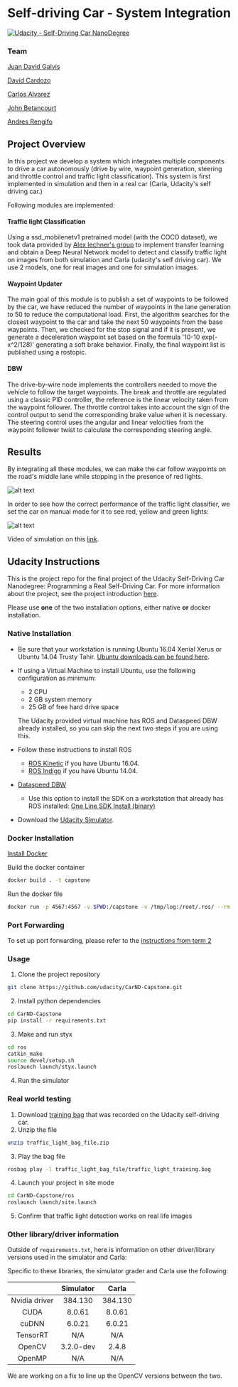 # Self-driving Car - System Integration
[![Udacity - Self-Driving Car NanoDegree](https://s3.amazonaws.com/udacity-sdc/github/shield-carnd.svg)](http://www.udacity.com/drive)

### Team
[Juan David Galvis](https://github.com/jdgalviss)

[David Cardozo](https://github.com/Davidnet)

[Carlos Alvarez](https://github.com/charlielito)

[John Betancourt](https://github.com/Johnbetacode)

[Andres Rengifo](https://github.com/andresR8)

## Project Overview

In this project we develop a system which integrates multiple components to drive a car autonomously (drive by wire, waypoint generation, steering and throttle control and traffic light classification). This system is first implemented in simulation and then in a real car (Carla, Udacity's self driving car.)

[//]: # (Image References)

[image1]: ./result_imgs/startup.gif "result"
[image2]: ./result_imgs/classification.gif "result2"

Following modules are implemented:
#### Traffic light Classification
Using a ssd_mobilenetv1 pretrained model (with the COCO dataset), we took data provided by [Alex lechner's group](https://github.com/alex-lechner/Traffic-Light-Classification) to implement transfer learning and obtain a Deep Neural Network  model to detect and classify traffic light on images from both simulation and Carla (udacity's self driving car). We use 2 models, one for real images and one for simulation images.
#### Waypoint Updater
The main goal of this module is to publish a set of waypoints to be followed by the car, we have reduced the number of waypoints in the lane generation to 50 to reduce the computational load. First, the algorithm searches for the closest waypoint to the car and take the next 50 waypoints from the base waypoints. Then, we checked for the stop signal and if it is present, we generate a deceleration waypoint set based on the formula '10-10 exp(-x^2/128)' generating a soft brake behavior. Finally, the final waypoint list is published using a rostopic.
#### DBW
The drive-by-wire node implements the controllers needed to move the vehicle to follow the target waypoints. The break and throttle are regulated using a classic PID controller, the reference is the linear velocity taken from the waypoint follower. The throttle control takes into account the sign of the control output to send the corresponding brake value when it is necessary.  The steering control uses the angular and linear velocities from the waypoint follower twist to calculate the corresponding steering angle.


## Results
By integrating all these modules, we can make the car follow waypoints on the road's middle lane while stopping in the presence of red lights.

![alt text][image1]

In order to see how the correct performance of the traffic light classifier, we set the car on manual mode for it to see red, yellow and green lights:

![alt text][image2]

Video of simulation on this [link](https://www.youtube.com/watch?v=gKV5OUGz5VY).

## Udacity Instructions

This is the project repo for the final project of the Udacity Self-Driving Car Nanodegree: Programming a Real Self-Driving Car. For more information about the project, see the project introduction [here](https://classroom.udacity.com/nanodegrees/nd013/parts/6047fe34-d93c-4f50-8336-b70ef10cb4b2/modules/e1a23b06-329a-4684-a717-ad476f0d8dff/lessons/462c933d-9f24-42d3-8bdc-a08a5fc866e4/concepts/5ab4b122-83e6-436d-850f-9f4d26627fd9).

Please use **one** of the two installation options, either native **or** docker installation.

### Native Installation

* Be sure that your workstation is running Ubuntu 16.04 Xenial Xerus or Ubuntu 14.04 Trusty Tahir. [Ubuntu downloads can be found here](https://www.ubuntu.com/download/desktop).
* If using a Virtual Machine to install Ubuntu, use the following configuration as minimum:
  * 2 CPU
  * 2 GB system memory
  * 25 GB of free hard drive space

  The Udacity provided virtual machine has ROS and Dataspeed DBW already installed, so you can skip the next two steps if you are using this.

* Follow these instructions to install ROS
  * [ROS Kinetic](http://wiki.ros.org/kinetic/Installation/Ubuntu) if you have Ubuntu 16.04.
  * [ROS Indigo](http://wiki.ros.org/indigo/Installation/Ubuntu) if you have Ubuntu 14.04.
* [Dataspeed DBW](https://bitbucket.org/DataspeedInc/dbw_mkz_ros)
  * Use this option to install the SDK on a workstation that already has ROS installed: [One Line SDK Install (binary)](https://bitbucket.org/DataspeedInc/dbw_mkz_ros/src/81e63fcc335d7b64139d7482017d6a97b405e250/ROS_SETUP.md?fileviewer=file-view-default)
* Download the [Udacity Simulator](https://github.com/udacity/CarND-Capstone/releases).

### Docker Installation
[Install Docker](https://docs.docker.com/engine/installation/)

Build the docker container
```bash
docker build . -t capstone
```

Run the docker file
```bash
docker run -p 4567:4567 -v $PWD:/capstone -v /tmp/log:/root/.ros/ --rm -it capstone
```

### Port Forwarding
To set up port forwarding, please refer to the [instructions from term 2](https://classroom.udacity.com/nanodegrees/nd013/parts/40f38239-66b6-46ec-ae68-03afd8a601c8/modules/0949fca6-b379-42af-a919-ee50aa304e6a/lessons/f758c44c-5e40-4e01-93b5-1a82aa4e044f/concepts/16cf4a78-4fc7-49e1-8621-3450ca938b77)

### Usage

1. Clone the project repository
```bash
git clone https://github.com/udacity/CarND-Capstone.git
```

2. Install python dependencies
```bash
cd CarND-Capstone
pip install -r requirements.txt
```
3. Make and run styx
```bash
cd ros
catkin_make
source devel/setup.sh
roslaunch launch/styx.launch
```
4. Run the simulator

### Real world testing
1. Download [training bag](https://s3-us-west-1.amazonaws.com/udacity-selfdrivingcar/traffic_light_bag_file.zip) that was recorded on the Udacity self-driving car.
2. Unzip the file
```bash
unzip traffic_light_bag_file.zip
```
3. Play the bag file
```bash
rosbag play -l traffic_light_bag_file/traffic_light_training.bag
```
4. Launch your project in site mode
```bash
cd CarND-Capstone/ros
roslaunch launch/site.launch
```
5. Confirm that traffic light detection works on real life images

### Other library/driver information
Outside of `requirements.txt`, here is information on other driver/library versions used in the simulator and Carla:

Specific to these libraries, the simulator grader and Carla use the following:

|        | Simulator | Carla  |
| :-----------: |:-------------:| :-----:|
| Nvidia driver | 384.130 | 384.130 |
| CUDA | 8.0.61 | 8.0.61 |
| cuDNN | 6.0.21 | 6.0.21 |
| TensorRT | N/A | N/A |
| OpenCV | 3.2.0-dev | 2.4.8 |
| OpenMP | N/A | N/A |

We are working on a fix to line up the OpenCV versions between the two.
